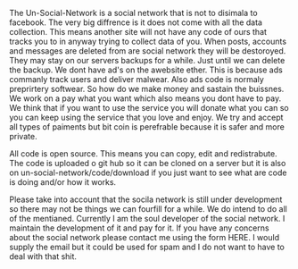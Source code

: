  The Un-Social-Network is a social network that is not to disimala to facebook. The very big diffrence is it does not come with all the data collection. This means another site will not have any code of ours that tracks you to in anyway trying to collect data of you. When posts, accounts and messages are deleted from are social network they will be destoroyed. They may stay on our servers backups for a while. Just until we can delete the backup. We dont have ad's on the awebsite ether. This is because ads commanly track users and deliver malwear. Also ads code is normaly preprirtery softwear. So how do we make money and sastain the buissnes. We work on a pay what you want which also means you dont have to pay. We think that if you want to use the service you will donate what you can so you can keep using the service that you love and enjoy. We try and accept all types of paiments but bit coin is perefrable because it is safer and more private. 
      
 All code is open source. This means you can copy, edit and redistrabute. The code is uploaded o git hub so it can be cloned on a server but it is also on un-social-network/code/download if you just want to see what are code is doing and/or how it works.
      
 Please take into account that the socila network is still under development so there may not be things we can fourfill for a while. We do intend to do all of the mentianed. Currently I am the soul developer of the social network. I maintain the development of it and pay for it. If you have any concerns about the social network please contact me using the form HERE. I would supply the email but it could be used for spam and I do not want to have to deal with that shit.
